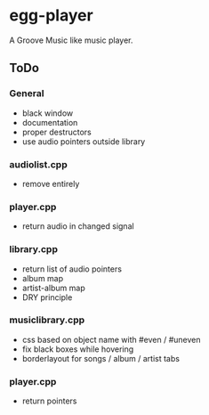 # egg-player
A Groove Music like music player.

## ToDo

### General
- black window
- documentation
- proper destructors
- use audio pointers outside library

### audiolist.cpp
- remove entirely

### player.cpp
- return audio in changed signal

### library.cpp
- return list of audio pointers
- album map
- artist-album map
- DRY principle

### musiclibrary.cpp
- css based on object name with #even / #uneven
- fix black boxes while hovering
- borderlayout for songs / album / artist tabs

### player.cpp
- return pointers
